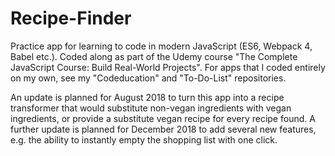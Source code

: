 # Recipe-Finder

Practice app for learning to code in modern JavaScript (ES6, Webpack 4, Babel etc.).
Coded along as part of the Udemy course "The Complete JavaScript Course: Build Real-World Projects". 
For apps that I coded entirely on my own, see my "Codeducation" and "To-Do-List" repositories.

An update is planned for August 2018 to turn this app into a recipe transformer that would substitute non-vegan ingredients with vegan ingredients, or provide a substitute vegan recipe for every recipe found.
A further update is planned for December 2018 to add several new features, e.g. the ability to instantly empty the shopping list with one click.
